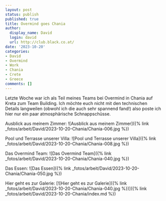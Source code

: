 ```yaml
---
layout: post
status: publish
published: true
title: Overmind goes Chania
author:
  display_name: David
  login: david
  url: http://club.black.co.at/
date: '2023-10-20'
categories:
- David
- Overmind
- Work
- Chania
- Crete
- Greece
comments: []
---
```


Letzte Woche war ich als Teil meines Teams bei Overmind in Chania auf Kreta zum Team Building. Ich möchte euch nicht mit den technischen Details langweilen (obwohl ich die auch sehr spannend fand!) also poste ich hier nur ein paar atmosphärische Schnappschüsse.

Ausblick aus meinem Zimmer:
![Ausblick aus meinem Zimmer]({% link _fotos/arbeit/David/2023-10-20-Chania/Chania-006.jpg %})

Pool und Terrasse unserer Villa:
![Pool und Terrasse unserer Villa]({% link _fotos/arbeit/David/2023-10-20-Chania/Chania-008.jpg %})

Das Overmind Team:
![Das Overmind Team]({% link _fotos/arbeit/David/2023-10-20-Chania/Chania-040.jpg %})

Das Essen:
![Das Essen]({% link _fotos/arbeit/David/2023-10-20-Chania/Chania-050.jpg %})

Hier geht es zur Galerie:
[![Hier geht es zur Galerie]({% link _fotos/arbeit/David/2023-10-20-Chania/Chania-040.jpg %})]({% link _fotos/arbeit/David/2023-10-20-Chania/index.md %})


